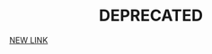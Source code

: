 <h1 align="center">
  <br>
   	DEPRECATED
  <br>
</h1>

[NEW LINK](https://github.com/gkal19/RumoAoFullStack)
